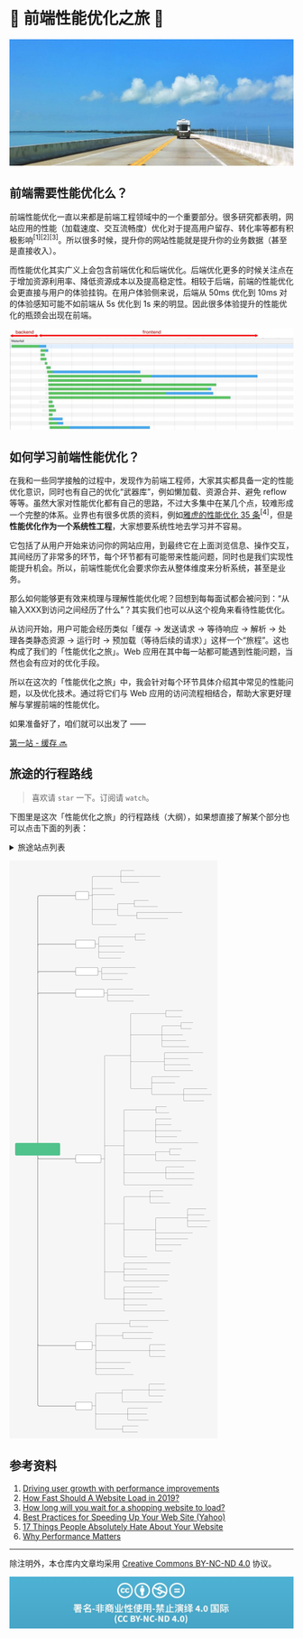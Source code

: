 # 🚵 前端性能优化之旅 🚀

![intro](./img/intro.jpg)

## 前端需要性能优化么？

前端性能优化一直以来都是前端工程领域中的一个重要部分。很多研究都表明，网站应用的性能（加载速度、交互流畅度）优化对于提高用户留存、转化率等都有积极影响<sup>[1]</sup><sup>[2]</sup><sup>[3]</sup>。所以很多时候，提升你的网站性能就是提升你的业务数据（甚至是直接收入）。

而性能优化其实广义上会包含前端优化和后端优化。后端优化更多的时候关注点在于增加资源利用率、降低资源成本以及提高稳定性。相较于后端，前端的性能优化会更直接与用户的体验挂钩。在用户体验侧来说，后端从 50ms 优化到 10ms 对的体验感知可能不如前端从 5s 优化到 1s 来的明显。因此很多体验提升的性能优化的瓶颈会出现在前端。

![waterfall](./img/waterfall.jpg)

## 如何学习前端性能优化？

在我和一些同学接触的过程中，发现作为前端工程师，大家其实都具备一定的性能优化意识，同时也有自己的优化“武器库”，例如懒加载、资源合并、避免 reflow 等等。虽然大家对性能优化都有自己的思路，不过大多集中在某几个点，较难形成一个完整的体系。业界也有很多优质的资料，例如[雅虎的性能优化 35 条](https://github.com/creeperyang/blog/issues/1)<sup>[4]</sup>，但是**性能优化作为一个系统性工程**，大家想要系统性地去学习并不容易。

它包括了从用户开始来访问你的网站应用，到最终它在上面浏览信息、操作交互，其间经历了非常多的环节，每个环节都有可能带来性能问题，同时也是我们实现性能提升机会。所以，前端性能优化会要求你去从整体维度来分析系统，甚至是业务。

那么如何能够更有效来梳理与理解性能优化呢？回想到每每面试都会被问到：“从输入XXX到访问之间经历了什么”？其实我们也可以从这个视角来看待性能优化。

从访问开始，用户可能会经历类似「缓存 -> 发送请求 -> 等待响应 -> 解析 -> 处理各类静态资源 -> 运行时 -> 预加载（等待后续的请求）」这样一个“旅程”。这也构成了我们的「性能优化之旅」。Web 应用在其中每一站都可能遇到性能问题，当然也会有应对的优化手段。

所以在这次的「性能优化之旅」中，我会针对每个环节具体介绍其中常见的性能问题，以及优化技术。通过将它们与 Web 应用的访问流程相结合，帮助大家更好理解与掌握前端的性能优化。

如果准备好了，咱们就可以出发了 ——

[第一站 - 缓存 🔜](./1-cache/README.md)

## 旅途的行程路线

> 喜欢请 `star` 一下。订阅请 `watch`。

下图里是这次「性能优化之旅」的行程路线（大纲），如果想直接了解某个部分也可以点击下面的列表：

<details>
<summary>旅途站点列表</summary>

- [第一站 - 缓存](./1-cache/README.md)
- [第二站 - 发送请求](./2-request/README.md)
- [第三站 - 服务端处理](./3-response/README.md)
- [第四站 - 下载与解析页面](./4-parse/README.md)
- [第五站 - 页面静态资源](./5-subresources/README.md)
  - [JavaScript](./5-subresources/javascript.md)
  - [CSS](./5-subresources/css.md)
  - [图片](./5-subresources/image.md)
  - [字体](./5-subresources/font.md)
  - [视频](./5-subresources/video.md)
- [第六站 - 运行时](./6-runtime/README.md)
- [第七站 - 预加载](./7-preload/README.md)
- [尾声](./END.md)
- TODO:
  - 性能指标
  - 性能监控

</details>

![overall](./img/overall.svg)

## 参考资料

1. [Driving user growth with performance improvements](https://medium.com/@Pinterest_Engineering/driving-user-growth-with-performance-improvements-cfc50dafadd7)
1. [How Fast Should A Website Load in 2019?](https://www.hobo-web.co.uk/your-website-design-should-load-in-4-seconds/)
1. [How long will you wait for a shopping website to load?](https://www.bbc.com/news/business-37100091)
1. [Best Practices for Speeding Up Your Web Site (Yahoo)](https://github.com/creeperyang/blog/issues/1)
1. [17 Things People Absolutely Hate About Your Website](https://blog.hubspot.com/blog/tabid/6307/bid/32307/15-things-people-absolutely-hate-about-your-website.aspx)
1. [Why Performance Matters](https://developers.google.com/web/fundamentals/performance/why-performance-matters/)

---

除注明外，本仓库内文章均采用 [Creative Commons BY-NC-ND 4.0](https://creativecommons.org/licenses/by-nc-nd/4.0/deed.zh) 协议。

![license](./img/license.jpg)
